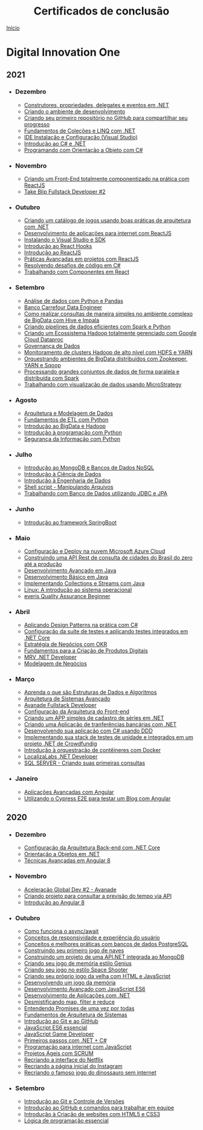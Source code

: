 <h1 align = "center">Certificados de conclusão</h1>

[Início](../../ConquistasTecnicas/README.md)

# Digital Innovation One

## 2021

- ### Dezembro
  - [Construtores, propriedades, delegates e eventos em .NET](DigitalInnovationOne/96148008.pdf)
  - [Criando o ambiente de desenvolvimento](DigitalInnovationOne/86E01A86.pdf)
  - [Criando seu primeiro repositório no GitHub para compartilhar seu progresso](DigitalInnovationOne/F0C1A12D.pdf)
  - [Fundamentos de Coleções e LINQ com .NET](DigitalInnovationOne/341B6410.pdf)
  - [IDE Instalação e Configuração (Visual Studio)](DigitalInnovationOne/2BBCB884.pdf)
  - [Introdução ao C# e .NET](DigitalInnovationOne/BC2C50AA.pdf)
  - [Programando com Orientação a Objeto com C#](DigitalInnovationOne/755BFF4F.pdf)

- ### Novembro
  
   - [Criando um Front-End totalmente componentizado na prática com ReactJS](DigitalInnovationOne/EFF42103.pdf)
   - [Take Blip Fullstack Developer #2](DigitalInnovationOne/D0BF425B.pdf)

- ### Outubro

   - [Criando um catálogo de jogos usando boas práticas de arquitetura com .NET](DigitalInnovationOne/9F2AE8F0.pdf)
   - [Desenvolvimento de aplicações para internet com ReactJS](DigitalInnovationOne/06DB9410.pdf)
   - [Instalando o Visual Studio e SDK](DigitalInnovationOne/3ACEBEDE.pdf)
   - [Introdução ao React Hooks](DigitalInnovationOne/9F5E0C26.pdf)
   - [Introdução ao ReactJS](DigitalInnovationOne/526B8CD3.pdf)
   - [Práticas Avançadas em projetos com ReactJS](DigitalInnovationOne/1249046F.pdf)
   - [Resolvendo desafios de código em C#](DigitalInnovationOne/0183852E.pdf)
   - [Trabalhando com Componentes em React](DigitalInnovationOne/50F7EC4A.pdf)

- ### Setembro

   - [Análise de dados com Python e Pandas](DigitalInnovationOne/B891B950.pdf)
   - [Banco Carrefour Data Engineer](DigitalInnovationOne/B07BC65A.pdf)
   - [Como realizar consultas de maneira simples no ambiente complexo de BigData com Hive e Impala](DigitalInnovationOne/44F8CAEB.pdf)
   - [Criando pipelines de dados eficientes com Spark e Python](DigitalInnovationOne/6BA6E439.pdf)
   - [Criando um Ecossistema Hadoop totalmente gerenciado com Google Cloud Dataproc](DigitalInnovationOne/097C71F1.pdf)
   - [Governança de Dados](DigitalInnovationOne/E09AFE86.pdf)
   - [Monitoramento de clusters Hadoop de alto nível com HDFS e YARN](DigitalInnovationOne/051BAEC9.pdf)
   - [Orquestrando ambientes de BigData distribuídos com Zookeeper, YARN e Sqoop](DigitalInnovationOne/460C53DB.pdf)
   - [Processando grandes conjuntos de dados de forma paralela e distribuída com Spark](DigitalInnovationOne/232F60CE.pdf)
   - [Trabalhando com visualização de dados usando MicroStrategy](DigitalInnovationOne/F146483C.pdf)

- ### Agosto

   - [Arquitetura e Modelagem de Dados](DigitalInnovationOne/3328A195.pdf)
   - [Fundamentos de ETL com Python](DigitalInnovationOne/85CEEC01.pdf)
   - [Introdução ao BigData e Hadoop](DigitalInnovationOne/1A08D11A.pdf)
   - [Introdução à programação com Python](DigitalInnovationOne/DC354767.pdf)
   - [Segurança da Informação com Python](DigitalInnovationOne/06EE2A2B.pdf)

- ### Julho

   - [Introdução ao MongoDB e Bancos de Dados NoSQL](DigitalInnovationOne/DBD6F39C.pdf)
   - [Introdução à Ciência de Dados](DigitalInnovationOne/33D59D69.pdf)
   - [Introdução à Engenharia de Dados](DigitalInnovationOne/F54E038A.pdf)
   - [Shell script - Manipulando Arquivos](DigitalInnovationOne/8905EBD9.pdf)
   - [Trabalhando com Banco de Dados utilizando JDBC e JPA](DigitalInnovationOne/238A5E15.pdf)

- ### Junho

   - [Introdução ao framework SpringBoot](DigitalInnovationOne/653BCC39.pdf)

- ### Maio

   - [Configuração e Deploy na nuvem Microsoft Azure Cloud](DigitalInnovationOne/AA275017.pdf)
   - [Construindo uma API Rest de consulta de cidades do Brasil do zero até a produção](DigitalInnovationOne/5306A643.pdf)
   - [Desenvolvimento Avançado em Java](DigitalInnovationOne/0B415B77.pdf)
   - [Desenvolvimento Básico em Java](DigitalInnovationOne/8896A09D.pdf)
   - [Implementando Collections e Streams com Java](DigitalInnovationOne/18BDF275.pdf)
   - [Linux: A introdução ao sistema operacional](DigitalInnovationOne/A9F428B2.pdf)
   - [everis Quality Assurance Beginner](DigitalInnovationOne/EE065557.pdf)

- ### Abril

   - [Aplicando Design Patterns na prática com C#](DigitalInnovationOne/CD2DCEBF.pdf)
   - [Configuração da suíte de testes e aplicando testes integrados em .NET Core](DigitalInnovationOne/33F31F94.pdf)
   - [Estratégia de Negócios com OKR](DigitalInnovationOne/FF62C2D5.pdf)
   - [Fundamentos para a Criação de Produtos Digitais](DigitalInnovationOne/D47ED715.pdf)
   - [MRV .NET Developer](DigitalInnovationOne/4855616D.pdf)
   - [Modelagem de Negócios](DigitalInnovationOne/82406831.pdf)

- ### Março

   - [Aprenda o que são Estruturas de Dados e Algoritmos](DigitalInnovationOne/C3FDD198.pdf)
   - [Arquitetura de Sistemas Avançado](DigitalInnovationOne/FCD98BE5.pdf)
   - [Avanade Fullstack Developer](DigitalInnovationOne/3E8FE8A0.pdf)
   - [Configuração da Arquitetura do Front-end](DigitalInnovationOne/141B42CD.pdf)
   - [Criando um APP simples de cadastro de séries em .NET](DigitalInnovationOne/61CAC7A6.pdf)
   - [Criando uma Aplicação de tranferências bancárias com .NET](DigitalInnovationOne/4B6172FF.pdf)
   - [Desenvolvendo sua aplicação com C# usando DDD](DigitalInnovationOne/DF72462F.pdf)
   - [Implementando sua stack de testes de unidade e integrados em um projeto .NET de Crowdfundig](DigitalInnovationOne/D419A9A3.pdf)
   - [Introdução à orquestração de contêineres com Docker](DigitalInnovationOne/FA857EA0.pdf)
   - [LocalizaLabs .NET Developer](DigitalInnovationOne/51AAF50C.pdf)
   - [SQL SERVER - Criando suas primeiras consultas](DigitalInnovationOne/4FA22EAF.pdf)

- ### Janeiro

   - [Aplicações Avançadas com Angular](DigitalInnovationOne/F0287C8F.pdf)
   - [Utilizando o Cypress E2E para testar um Blog com Angular](DigitalInnovationOne/26A4443B.pdf)

## 2020

- ### Dezembro

   - [Configuração da Arquitetura Back-end com .NET Core](DigitalInnovationOne/DC9B916A.pdf)
   - [Orientação a Objetos em .NET](DigitalInnovationOne/5306E827.pdf)
   - [Técnicas Avançadas em Angular 8](DigitalInnovationOne/51E6BE9E.pdf)

- ### Novembro

   - [Aceleração Global Dev #2 - Avanade](DigitalInnovationOne/12AD3719.pdf)
   - [Criando projeto para consultar a previsão do tempo via API](DigitalInnovationOne/3C9E8FB7.pdf)
   - [Introdução ao Angular 8](DigitalInnovationOne/D0D504B5.pdf)

- ### Outubro

   - [Como funciona o async/await](DigitalInnovationOne/E19D23B5.pdf)
   - [Conceitos de responsividade e experiência do usuário](DigitalInnovationOne/12B55F21.pdf)
   - [Conceitos e melhores práticas com bancos de dados PostgreSQL](DigitalInnovationOne/A389651E.pdf)
   - [Construindo seu primeiro jogo de naves](DigitalInnovationOne/AE32F8C8.pdf)
   - [Construindo um projeto de uma API.NET integrada ao MongoDB](DigitalInnovationOne/9D391D17.pdf)
   - [Criando seu jogo de memória estilo Genius](DigitalInnovationOne/4C52AB2C.pdf)
   - [Criando seu jogo no estilo Space Shooter](DigitalInnovationOne/69F3BA85.pdf)
   - [Criando seu próprio jogo da velha com HTML e JavaScript](DigitalInnovationOne/07EBD5C4.pdf)
   - [Desenvolvendo um jogo da memória](DigitalInnovationOne/6CB10370.pdf)
   - [Desenvolvimento Avançado com JavaScript ES6](DigitalInnovationOne/496F705A.pdf)
   - [Desenvolvimento de Aplicações com .NET](DigitalInnovationOne/C900F3CF.pdf)
   - [Desmistificando map, filter e reduce](DigitalInnovationOne/1E23D734.pdf)
   - [Entendendo Promises de uma vez por todas](DigitalInnovationOne/04357092.pdf)
   - [Fundamentos de Arquitetura de Sistemas](DigitalInnovationOne/3BE31650.pdf)
   - [Introdução ao Git e ao GitHub](DigitalInnovationOne/D56AA5DE.pdf)
   - [JavaScript ES6 essencial](DigitalInnovationOne/C69DB2C3.pdf)
   - [JavaScript Game Developer](DigitalInnovationOne/53CFD5D0.pdf)
   - [Primeiros passos com .NET + C#](DigitalInnovationOne/9FC1DBD6.pdf)
   - [Programação para internet com JavaScript](DigitalInnovationOne/FC7ADF7D.pdf)
   - [Projetos Ágeis com SCRUM](DigitalInnovationOne/5902185F.pdf)
   - [Recriando a interface do Netflix](DigitalInnovationOne/D8652E8D.pdf)
   - [Recriando a página inicial do Instagram](DigitalInnovationOne/209805AB.pdf)
   - [Recriando o famoso jogo do dinossauro sem internet](DigitalInnovationOne/B8DE482D.pdf)

- ### Setembro

   - [Introdução ao Git e Controle de Versões](DigitalInnovationOne/0B4FC6CC.pdf)
   - [Introdução ao GitHub e comandos para trabalhar em equipe](DigitalInnovationOne/87882DC8.pdf)
   - [Introdução à Criação de websites com HTML5 e CSS3](DigitalInnovationOne/733489B9.pdf)
   - [Lógica de programação essencial](DigitalInnovationOne/0F0342DA.pdf)


